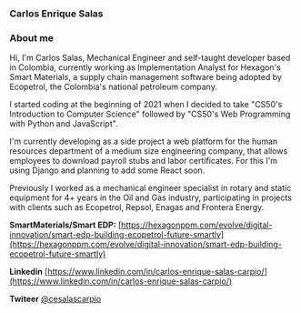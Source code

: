 ### Carlos Enrique Salas

### About me
Hi, I'm Carlos Salas, Mechanical Engineer and self-taught developer based in Colombia, currently working as Implementation Analyst for Hexagon's Smart Materials, a supply chain management software being adopted by Ecopetrol, the Colombia's national petroleum company.

I started coding at the beginning of 2021 when I decided to take "CS50's Introduction to Computer Science" followed by "CS50's Web Programming with Python and JavaScript".

I'm currently developing as a side project a web platform for the human resources department of a medium size engineering company, that allows employees to download payroll stubs and labor certificates. For this I'm using Django and planning to add some React soon.

Previously I worked as a mechanical engineer specialist in rotary and static equipment for 4+ years in the Oil and Gas industry, participating in projects with clients such as Ecopetrol, Repsol, Enagas and Frontera Energy.

**SmartMaterials/Smart EDP:** [https://hexagonppm.com/evolve/digital-innovation/smart-edp-building-ecopetrol-future-smartly](https://hexagonppm.com/evolve/digital-innovation/smart-edp-building-ecopetrol-future-smartly)

**Linkedin** [https://www.linkedin.com/in/carlos-enrique-salas-carpio/](https://www.linkedin.com/in/carlos-enrique-salas-carpio/)

**Twiteer** [@cesalascarpio](https://twitter.com/cesalascarpio)
